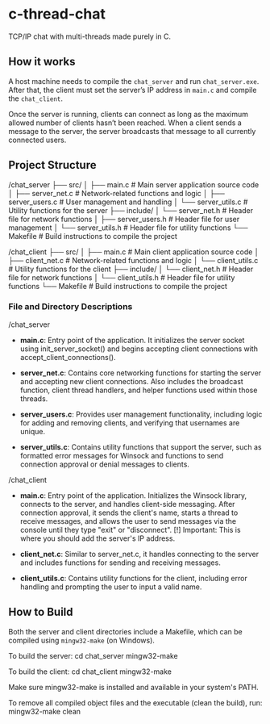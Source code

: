 # c-thread-chat

TCP/IP chat with multi-threads made purely in C. 

## How it works

A host machine needs to compile the `chat_server` and run `chat_server.exe`. After that, the client must set the server’s IP address in `main.c` and compile the `chat_client`. 

Once the server is running, clients can connect as long as the maximum allowed number of clients hasn’t been reached. When a client sends a message to the server, the server broadcasts that message to all currently connected users.

## Project Structure

/chat_server
├── src/
│ ├── main.c            # Main server application source code
│ ├── server_net.c      # Network-related functions and logic
│ ├── server_users.c    # User management and handling
│ └── server_utils.c    # Utility functions for the server
├── include/
│ └── server_net.h      # Header file for network functions
│ ├── server_users.h    # Header file for user management
│ └── server_utils.h    # Header file for utility functions
└── Makefile            # Build instructions to compile the project

/chat_client
├── src/
│ ├── main.c            # Main client application source code
│ ├── client_net.c      # Network-related functions and logic
│ └── client_utils.c    # Utility functions for the client
├── include/
│ └── client_net.h      # Header file for network functions
│ └── client_utils.h    # Header file for utility functions
└── Makefile            # Build instructions to compile the project

### File and Directory Descriptions

/chat_server
- **main.c**: Entry point of the application. It initializes the server socket using init_server_socket() and begins accepting client connections with accept_client_connections().

- **server_net.c**: Contains core networking functions for starting the server and accepting new client connections. Also includes the broadcast function, client thread handlers, and helper functions used within those threads.

- **server_users.c**: Provides user management functionality, including logic for adding and removing clients, and verifying that usernames are unique.

- **server_utils.c**: Contains utility functions that support the server, such as formatted error messages for Winsock and functions to send connection approval or denial messages to clients.

/chat_client
- **main.c**: Entry point of the application. Initializes the Winsock library, connects to the server, and handles client-side messaging. After connection approval, it sends the client's name, starts a thread to receive messages, and allows the user to send messages via the console until they type "exit" or "disconnect". [!] Important: This is where you should add the server's IP address.

- **client_net.c**: Similar to server_net.c, it handles connecting to the server and includes functions for sending and receiving messages.

- **client_utils.c**: Contains utility functions for the client, including error handling and prompting the user to input a valid name.

## How to Build

Both the server and client directories include a Makefile, which can be compiled using `mingw32-make` (on Windows).

To build the server:
cd chat_server
mingw32-make

To build the client:
cd chat_client
mingw32-make

Make sure mingw32-make is installed and available in your system's PATH.

To remove all compiled object files and the executable (clean the build), run:
mingw32-make clean
